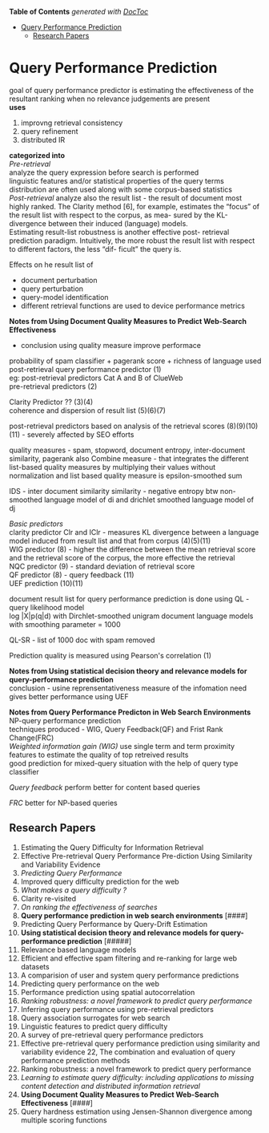 **Table of Contents**  *generated with [DocToc](http://doctoc.herokuapp.com/)*

- [Query Performance Prediction](#query-performance-prediction)
	- [Research Papers](#research-papers)

# Query Performance Prediction

goal of query performance predictor is estimating the effectiveness of the resultant ranking
when no relevance judgements are present  
__uses__
1. improvng retrieval consistency
2. query refinement
3. distributed IR

__categorized into__  
_Pre-retrieval_  
analyze the query expression before search is performed  
linguistic features and/or statistical properties of the query terms distribution
are often used along with some corpus-based statistics  
_Post-retrieval_
analyze also the result list - the result of document most highly ranked.
The Clarity method [6], for example, estimates the
“focus” of the result list with respect to the corpus, as mea-
sured by the KL-divergence between their induced (language)
models.  
Estimating result-list robustness is another effective post-
retrieval prediction paradigm. Intuitively, the more robust
the result list with respect to different factors, the less “dif-
ficult” the query is.  

Effects on he result list of 
- document perturbation
- query perturbation
- query-model identification
- different retrieval functions
are used to device performance metrics


__Notes from Using Document Quality Measures to Predict Web-Search Effectiveness__  
- conclusion using quality measure improve performace  

probability of spam classifier + pagerank score + richness of language used  
post-retrieval query performance predictor (1)  
eg: post-retrieval predictors Cat A and B of ClueWeb  
pre-retrieval predictors (2)  

Clarity Predictor ?? (3)(4)  
coherence and dispersion of result list (5)(6)(7)  

post-retrieval predictors based on analysis of the retrieval scores (8)(9)(10)(11) - severely affected by SEO efforts  

quality measures - spam, stopword, document entropy, inter-document similarity, pagerank
also Combine measure - that integrates the different list-based quality measures by multiplying their values
without normalization and list based quality measure is epsilon-smoothed sum  

IDS - inter document similarity similarity - negative entropy btw non-smoothed language model of di and drichlet smoothed language model of dj  

_Basic predictors_  
clarity predictor Clr and IClr - measures KL divergence between a language model induced from result list and that from corpus (4)(5)(11)  
WIG predictor (8) - higher the difference between the mean retrieval score and the retrieval score of the corpus, the more effective the retrieval  
NQC predictor (9) - standard deviation of retrieval score  
QF predictor (8) - query feedback (11)  
UEF prediction (10)(11)  

document result list for query performance prediction is done using QL - query likelihood model  
log |X|p(q|d) with Dirchlet-smoothed unigram document language models with smoothing parameter = 1000  

QL-SR - list of 1000 doc with spam removed  

Prediction quality is measured using Pearson's correlation (1)  


__Notes from Using statistical decision theory and relevance models for query-performance prediction__  
conclusion - usine reprensentativeness measure of the infomation need gives better performance using UEF

__Notes from Query Performance Predicton in Web Search Environments__
NP-query performance prediction  
techniques produced - WIG, Query Feedback(QF) and Frist Rank Change(FRC)  
_Weighted information gain (WIG)_
use single term and term proximity features to estimate the quality of top retreived results  
good prediction for mixed-query situation with the help of query type classifier  

_Query feedback_
perform better for content based queries  

_FRC_
better for NP-based queries

## Research Papers
1. Estimating the Query Difficulty for Information Retrieval
2. Effective Pre-retrieval Query Performance Pre-diction Using Similarity and Variability Evidence
3. _Predicting Query Performance_
4. Improved query difficulty prediction for the web
5. _What makes a query difficulty ?_
6. Clarity re-visited
7. _On ranking the effectiveness of searches_
8. __Query performance prediction in web search environments__ [####]
9. Predicting Query Performance by Query-Drift Estimation
10. __Using statistical decision theory and relevance models for query-performance prediction__ [#####]
11. Relevance based language models
12. Efficient and effective spam filtering and re-ranking for large web datasets
13. A comparision of user and system query performance predictions
14. Predicting query performance on the web
15. Performance prediction using spatial autocorrelation
16. _Ranking robustness: a novel framework to predict query performance_
17. Inferring query performance using pre-retrieval predictors
18. Query association surrogates for web search
19. Linguistic features to predict query difficulty
20. A survey of pre-retrieval query performance predictors
21. Effective pre-retrieval query performance prediction using similarity and variability evidence
22, The combination and evaluation of query performance prediction methods
23. Ranking robustness: a novel framework to predict query performance
24. _Learning to estimate query difficulty: including applications to missing content detection and distributed information retrieval_
25. __Using Document Quality Measures to Predict Web-Search Effectiveness__ [####]
26. Query hardness estimation using Jensen-Shannon divergence among multiple scoring functions

